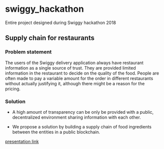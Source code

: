 # swiggy_hackathon
Entire project designed during Swiggy hackathon 2018

## Supply chain for restaurants

### Problem statement

The users of the Swiggy delivery application always have restaurant information as a single source of trust. They are provided limited information in the restaurant to decide on the quality of the food. People are often made to pay a variable amount for the order in different restaurants without actually justifying it, although there might be a reason for the pricing.



### Solution

* A high amount of transparency can be only be provided with a public, decentralized environment sharing information with each other. 

* We propose a solution by building a supply chain of food ingredients between the entities in a public blockchain.

[presentation link](https://docs.google.com/presentation/d/1iZ57m9cmu47ILWRQH8myhZCwSdgqChIO05T8SnJScSQ/edit?usp=sharing)


